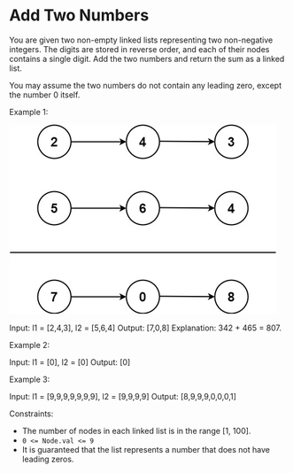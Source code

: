 # Add Two Numbers

You are given two non-empty linked lists representing two non-negative integers. The digits are stored in reverse order, and each of their nodes contains a single digit. Add the two numbers and return the sum as a linked list.

You may assume the two numbers do not contain any leading zero, except the number 0 itself.

Example 1:

![](./imgs/image.png)

  Input: l1 = [2,4,3], l2 = [5,6,4]
  Output: [7,0,8]
  Explanation: 342 + 465 = 807.

Example 2:

  Input: l1 = [0], l2 = [0]
  Output: [0]
  
Example 3:

  Input: l1 = [9,9,9,9,9,9,9], l2 = [9,9,9,9]
  Output: [8,9,9,9,0,0,0,1]

Constraints:

- The number of nodes in each linked list is in the range [1, 100].
- `0 <= Node.val <= 9`
- It is guaranteed that the list represents a number that does not have leading zeros.